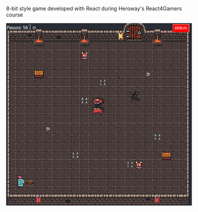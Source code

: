 8-bit style game developed with React during Heroway's React4Gamers course

![Game](./public/assets/readme.png)